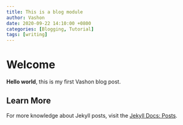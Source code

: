 ```yaml
---
title: This is a blog module
author: Vashon
date: 2020-09-22 14:10:00 +0800
categories: [Blogging, Tutorial]
tags: [writing]
---
```


# Welcome

**Hello world**, this is my first Vashon blog post.

## Learn More

For more knowledge about Jekyll posts, visit the [Jekyll Docs: Posts](https://jekyllrb.com/docs/posts/).

